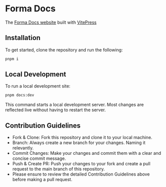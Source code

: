 # Forma Docs

The [Forma Docs website](https://docs.forma.art/) built with [VitePress](https://vitepress.dev/)

## Installation

To get started, clone the repository and run the following:

```bash
pnpm i
```

## Local Development

To run a local development site:

```bash
pnpm docs:dev
```

This command starts a local development server. Most changes are reflected live
without having to restart the server.

## Contribution Guidelines

* Fork & Clone: Fork this repository and clone it to your local machine.
* Branch: Always create a new branch for your changes. Naming it relevantly.
* Commit Changes: Make your changes and commit them with a clear and concise
  commit message.
* Push & Create PR: Push your changes to your fork and create a pull request to
  the main branch of this repository.
* Please ensure to review the detailed Contribution Guidelines above before
  making a pull request.
